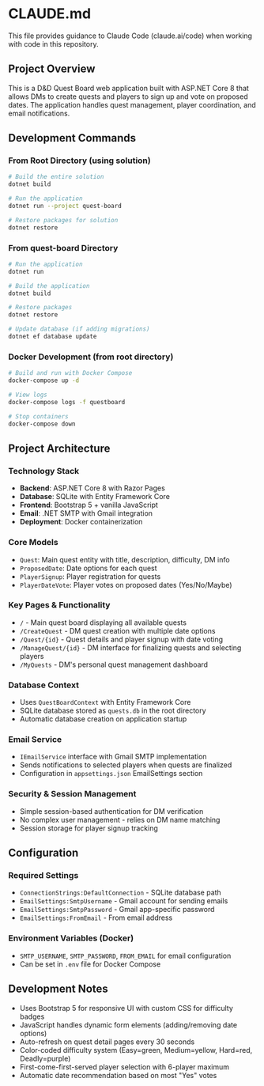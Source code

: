 # CLAUDE.md

This file provides guidance to Claude Code (claude.ai/code) when working with code in this repository.

## Project Overview

This is a D&D Quest Board web application built with ASP.NET Core 8 that allows DMs to create quests and players to sign up and vote on proposed dates. The application handles quest management, player coordination, and email notifications.

## Development Commands

### From Root Directory (using solution)
```bash
# Build the entire solution
dotnet build

# Run the application
dotnet run --project quest-board

# Restore packages for solution
dotnet restore
```

### From quest-board Directory
```bash
# Run the application
dotnet run

# Build the application  
dotnet build

# Restore packages
dotnet restore

# Update database (if adding migrations)
dotnet ef database update
```

### Docker Development (from root directory)
```bash
# Build and run with Docker Compose
docker-compose up -d

# View logs
docker-compose logs -f questboard

# Stop containers
docker-compose down
```

## Project Architecture

### Technology Stack
- **Backend**: ASP.NET Core 8 with Razor Pages
- **Database**: SQLite with Entity Framework Core
- **Frontend**: Bootstrap 5 + vanilla JavaScript  
- **Email**: .NET SMTP with Gmail integration
- **Deployment**: Docker containerization

### Core Models
- `Quest`: Main quest entity with title, description, difficulty, DM info
- `ProposedDate`: Date options for each quest
- `PlayerSignup`: Player registration for quests
- `PlayerDateVote`: Player votes on proposed dates (Yes/No/Maybe)

### Key Pages & Functionality
- `/` - Main quest board displaying all available quests
- `/CreateQuest` - DM quest creation with multiple date options
- `/Quest/{id}` - Quest details and player signup with date voting
- `/ManageQuest/{id}` - DM interface for finalizing quests and selecting players
- `/MyQuests` - DM's personal quest management dashboard

### Database Context
- Uses `QuestBoardContext` with Entity Framework Core
- SQLite database stored as `quests.db` in the root directory
- Automatic database creation on application startup

### Email Service
- `IEmailService` interface with Gmail SMTP implementation
- Sends notifications to selected players when quests are finalized
- Configuration in `appsettings.json` EmailSettings section

### Security & Session Management
- Simple session-based authentication for DM verification
- No complex user management - relies on DM name matching
- Session storage for player signup tracking

## Configuration

### Required Settings
- `ConnectionStrings:DefaultConnection` - SQLite database path
- `EmailSettings:SmtpUsername` - Gmail account for sending emails
- `EmailSettings:SmtpPassword` - Gmail app-specific password
- `EmailSettings:FromEmail` - From email address

### Environment Variables (Docker)
- `SMTP_USERNAME`, `SMTP_PASSWORD`, `FROM_EMAIL` for email configuration
- Can be set in `.env` file for Docker Compose

## Development Notes

- Uses Bootstrap 5 for responsive UI with custom CSS for difficulty badges
- JavaScript handles dynamic form elements (adding/removing date options)
- Auto-refresh on quest detail pages every 30 seconds
- Color-coded difficulty system (Easy=green, Medium=yellow, Hard=red, Deadly=purple)
- First-come-first-served player selection with 6-player maximum
- Automatic date recommendation based on most "Yes" votes